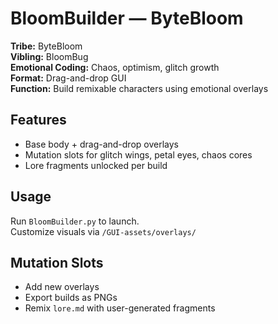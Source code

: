 # BloomBuilder — ByteBloom

**Tribe:** ByteBloom  
**Vibling:** BloomBug  
**Emotional Coding:** Chaos, optimism, glitch growth  
**Format:** Drag-and-drop GUI  
**Function:** Build remixable characters using emotional overlays

## Features
- Base body + drag-and-drop overlays
- Mutation slots for glitch wings, petal eyes, chaos cores
- Lore fragments unlocked per build

## Usage
Run `BloomBuilder.py` to launch.  
Customize visuals via `/GUI-assets/overlays/`

## Mutation Slots
- Add new overlays
- Export builds as PNGs
- Remix `lore.md` with user-generated fragments

